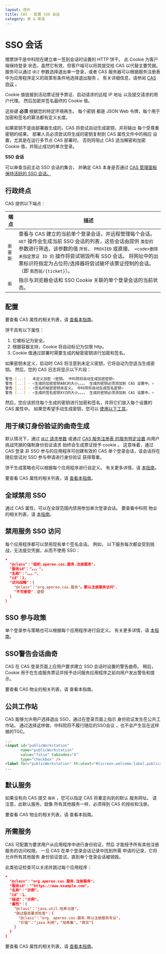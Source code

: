 ```yaml
---
layout: 违约
title: CAS - 配置 SSO 会话
category: 索 & 斯洛
---
```


# SSO 会话

赠票饼干是中科院在建立单一签到会话时设置的 HTTP 饼干。 此 Cookie 为客户端保持登录 状态，虽然它有效，但客户端可以将其提交给 CAS 以代替主要凭据。 服务可以通过 `续订` 参数选择退出单一登录，或者 CAS 服务器可以根据服务注册表中为应用程序定义的政策有条件地选择退出服务 。 有关详细信息，请参阅 [CAS 协议](../protocol/CAS-Protocol.html) 。

Cookie 值链接到活动票证授予票证、启动请求的远程 IP 地址 以及提交请求的用户代理。 然后加密并签名最终的 Cookie 值。

这些键 **必须** 根据您的特定环境再生。 每个密钥 都是 JSON Web 令牌，每个用于加密和签名的算法都有定义长度。

如果密钥不是由部署器生成的，CAS 将尝试自动生成密钥，并将输出 每个受尊重密钥的结果。 部署人员必须尝试将生成的密钥复制到 CAS 属性文件中的相应 设置，尤其是在运行多节点 CAS 部署时。 否则将阻止 CAS 适当解密和加密 Cookie 值，并阻止成功的单次登录。

<div class="alert alert-info"><strong>SSO 会话</strong><p>可以审查当前主动 SSO 会话的集合，
并确定 CAS 本身是否通过 <a href="../monitoring/Monitoring-Statistics.html">CAS 管理面板保持活跃的 SSO 会话。</a></p></div>

## 行政终点

CAS 提供以下端点：

| 端点    | 描述                                                                                                                                                                                                             |
| ----- | -------------------------------------------------------------------------------------------------------------------------------------------------------------------------------------------------------------- |
| `索塞斯` | 查看与 CAS 建立的当前单个登录会话，并远程管理每个会话。 `GET` 操作会生成当前 SSO 会话的列表，这些会话由提供 `类型的` 参数进行筛选，该参数的值 `所有`、 `PROXIED` 或直接</code>`。 <code>删除未指定票证 ID 的` 操作将尝试销毁所有 SSO 会话。 将网址中的出票标识符指定为占位符/选择器将尝试破坏该票证控制的会话。 （即 `索西翁/{ticket}`）。 |
| `索`   | 指示与浏览器会话和 SSO Cookie 关联的单个登录会话的当前状态。                                                                                                                                                                           |

## 配置

要查看 CAS 属性的相关列表，请 [查看本指南](../configuration/Configuration-Properties.html#ticket-granting-cookie)。

饼干具有以下属性：

1. 它被标记为安全。
2. 根据容器支持，Cookie 将自动标记为仅限 http。
3. Cookie 值通过部署时需要生成的秘密密钥进行加密和签名。

如果密钥未定义，启动时 CAS 将注意到未定义密钥，它将自动为您适当生成密钥。 然后，您的 CAS 日志将显示以下片段：

```bash
警告 [...] - 未定义加密 <密钥。 中科院将自动生成加密密钥>
警告 [...] - <生成的加密密钥ABC的大小。。。。 生成的密钥必须添加到 CAS 设置中。>
警告 [...] - <签名的秘密密钥未定义。 中科院将自动生成签名密钥>
警告 [...] - <生成的签名密钥XYZ的大小。。。。 生成的密钥必须添加到 CAS 设置中。>
```

然后，您应该抓住每个生成的密钥进行加密和签名，并将它们放入每个设置的 CAS 属性中。 如果您希望手动生成密钥，您可以 [使用以下工具](https://github.com/mitreid-connect/json-web-key-generator)。

## 用于续订身份验证的曲奇生成

默认情况下，通过 [`续订` 请求参数](../protocol/CAS-Protocol.html) 或通过 [CAS 服务注册表 的服务特定设置](../services/Service-Management.html) 向用户挑战凭据的强制身份验证请求 始终会生成票证授予 cookie 。 这意味着，通过 CAS 登录 非 SSO 参与的应用程序可创建有效的 CAS 单个登录会话，该会话将在随后尝试对 SSO 参与申请进行身份验证 获得尊重。

饼干生成策略也可以根据每个应用程序进行自定义。 有关更多详情，请 [本指南](../services/Configuring-Service-SSO-Policy.html)。

要查看 CAS 属性的相关列表，请 [查看本指南](../configuration/Configuration-Properties.html#global-sso-behavior)。

## 全球禁用 SSO

通过 CAS 属性，可以在全球范围内禁用参加单次登录会话。 要查看中科院 物业的相关列表，请 [本指南](../configuration/Configuration-Properties.html#global-sso-behavior)。

## 禁用服务 SSO 访问

每个应用程序都可以禁用现有单个签名会话。 例如， 以下服务每次都会受到挑战，无法提交凭据，从而不使用 SSO：

```json
•
  "@class"："组织.apereo.cas.服务.注册服务"，
  "服务id"："。。。"，
  "名称"："。。。"，
  "id"：1，
  "访问战略"：{
    "@class"："org.apereo.cas.服务"。默认注册服务访问"，
    "不可接受"：虚假
  }
}
```

## SSO 参与政策

单个登录参与策略也可以根据每个应用程序进行自定义。 有关更多详情，请 [本指南](../services/Configuring-Service-SSO-Policy.html)。

## SSO警告会话曲奇

CAS 在 CAS 登录页面上应用户要求建立 SSO 会话时设置的警告曲奇。 稍后，Cookie 用于在生成服务票证并授予访问服务应用程序之前向用户发出警告和提示。

要查看 CAS 物业的相关列表，请 [](../configuration/Configuration-Properties.html#warning-cookie)查看本指南。

## 公共工作站

CAS 能够允许用户选择退出 SSO，通过在登录页面上指示 身份验证发生在公共工作站。 通过选择这样做，中科院将不履行随后的SSO会议 ，也不会产生旨在这样做的TGC。

```html
...
<input id="publicWorkstation"
       name="publicWorkstation"
       value="false" tabindex="4"
       type="checkbox" />
<label for="publicWorkstation" th:utext="#{screen.welcome.label.publicstation}"/>
...
```

## 默认服务

如果没有向 CAS 提交 `服务` ，您可以指定 CAS 将重定向到的默认 服务网址。 请注意，此默认服务，就像 所有其他服务一样，必须得到 CAS 的授权和注册。

要查看 CAS 物业的相关列表，请 [](../configuration/Configuration-Properties.html#views)查看本指南。

## 所需服务

CAS 可配置为要求用户从应用程序中进行身份验证，然后 才能授予所有其他注册服务的访问权限。 一旦 CAS 在单个登录会话记录中找到所需 申请的记录，它将允许所有其他服务 身份验证尝试，直到单个登录会话被销毁。

此类验证检查可以关闭并跳过每个应用程序：

```json
•
  "@class"："org.apereo.cas.服务.注册服务"，
  "服务id"："^https://www.example.com"，
  "名称"："示例"，
  "id"：1、
  "描述"："示例"，
  "属性"：{
    "@class"："java.util.哈希马普"，
    "跳过服务要求检查"：{
      "@class"："org. apereo.cas.服务.默认注册服务专业"，
      "价值"："java.利用"，"哈希集"，"真实"]
    }
  }
}
```

要查看 CAS 属性的相关列表，请 [查看本指南](../configuration/Configuration-Properties.html#global-sso-behavior)。
